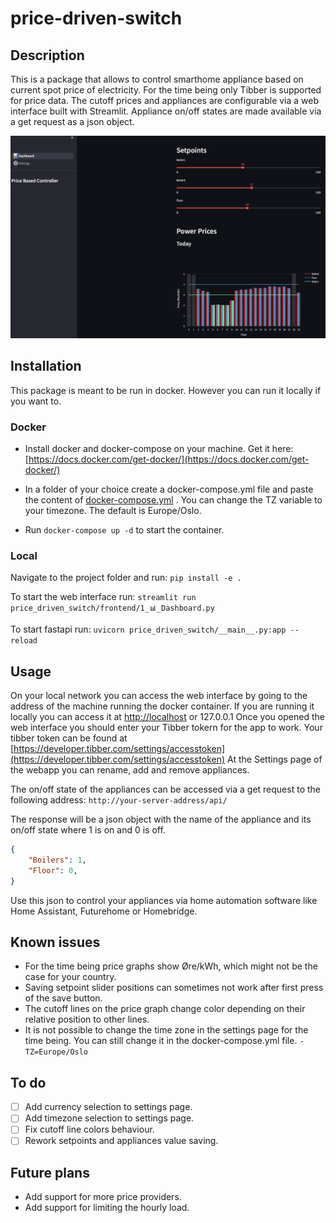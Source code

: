 # price-driven-switch

## Description

This is a package that allows to control smarthome appliance based on current spot price of electricity. For the time being only Tibber is supported for price data.
The cutoff prices and appliances are configurable via a web interface built with Streamlit.
Appliance on/off states are made available via a get request as a json object.

![Webapp Screenshot](docs/Screenshot%20Webapp.png)

## Installation

This package is meant to be run in docker. However you can run it locally if you want to.

### Docker

* Install docker and docker-compose on your machine. Get it here: [https://docs.docker.com/get-docker/](https://docs.docker.com/get-docker/)

* In a folder of your choice create a docker-compose.yml file and paste the content of [docker-compose.yml](https://github.com/pavelapekhtin/price-driven-switch/blob/main/docker-compose.yml)
. You can change the TZ variable to your timezone. The default is Europe/Oslo.

* Run ```docker-compose up -d``` to start the container.

### Local

Navigate to the project folder and run:
```pip install -e .```

To start the web interface run:
```streamlit run price_driven_switch/frontend/1_📊_Dashboard.py```

To start fastapi run:
```uvicorn price_driven_switch/__main__.py:app --reload```

## Usage

On your local network you can access the web interface by going to the address of the machine running the docker container.
If you are running it locally you can access it at [http://localhost](http://localhost) or 127.0.0.1
Once you opened the web interface you should enter your Tibber tokern for the app to work.
Your tibber token can be found at [https://developer.tibber.com/settings/accesstoken](https://developer.tibber.com/settings/accesstoken)
At the Settings page of the webapp you can rename, add and remove appliances.

The on/off state of the appliances can be accessed via a get request to the following address:
```http://your-server-address/api/```

The response will be a json object with the name of the appliance and its on/off state where 1 is on and 0 is off.

```json
{
    "Boilers": 1,
    "Floor": 0,
}
```

Use this json to control your appliances via home automation software like Home Assistant, Futurehome or Homebridge.

## Known issues

- For the time being price graphs show Øre/kWh, which might not be the case for your country.
- Saving setpoint slider positions can sometimes not work after first press of the save button.
- The cutoff lines on the price graph change color depending on their relative position to other lines.
- It is not possible to change the time zone in the settings page for the time being. You can still change it in the docker-compose.yml file. ```- TZ=Europe/Oslo```

## To do

- [ ] Add currency selection to settings page.
- [ ] Add timezone selection to settings page.
- [ ] Fix cutoff line colors behaviour.
- [ ] Rework setpoints and appliances value saving.

## Future plans

- Add support for more price providers.
- Add support for limiting the hourly load.
